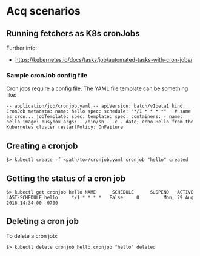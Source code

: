 # Acq scenarios

## Running fetchers as K8s cronJobs

Further info:

* https://kubernetes.io/docs/tasks/job/automated-tasks-with-cron-jobs/


### Sample cronJob config file

Cron jobs require a config file. The YAML file template can be something like:

` -- application/job/cronjob.yaml --
apiVersion: batch/v1beta1
kind: CronJob
metadata:
  name: hello
spec:
  schedule: "*/1 * * * *"   # same as cron...
  jobTemplate:
    spec:
      template:
        spec:
          containers:
          - name: hello
            image: busybox
            args:
            - /bin/sh
            - -c
            - date; echo Hello from the Kubernetes cluster
          restartPolicy: OnFailure
`

## Creating a cronjob

`
$> kubectl create -f <path/to>/cronjob.yaml
cronjob "hello" created
`

## Getting the status of a cron job

`
$> kubectl get cronjob hello
NAME      SCHEDULE      SUSPEND   ACTIVE    LAST-SCHEDULE
hello     */1 * * * *   False     0         Mon, 29 Aug 2016 14:34:00 -0700
`

## Deleting a cron job

To delete a cron job:

`
$> kubectl delete cronjob hello
cronjob "hello" deleted
`

